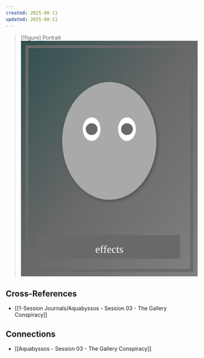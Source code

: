 ```yaml
---
created: 2025-08-11
updated: 2025-08-11
---
```


> [!figure] Portrait
![](04_Resources/Assets/Portraits/portrait-npc-high-tide-environmental-effects-high-tide-environmental-effects.svg)




## Cross-References

- [[1-Session Journals/Aquabyssos - Session 03 - The Gallery Conspiracy]]


## Connections

- [[Aquabyssos - Session 03 - The Gallery Conspiracy]]
